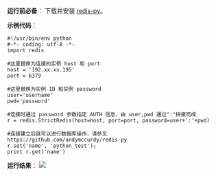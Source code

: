 
**运行前必备**：
下载并安装 [redis-py](https://github.com/andymccurdy/redis-py?spm=5176.730001.3.11.WvETSA)。

**示例代码**：

```
#!/usr/bin/env python 
#-*- coding: utf-8 -*- 
import redis 

#这里替换为连接的实例 host 和 port 
host = '192.xx.xx.195' 
port = 6379 

#这里替换为实例 ID 和实例 password 
user='username' 
pwd='password' 

#连接时通过 password 参数指定 AUTH 信息，由 user,pwd 通过":"拼接而成 
r = redis.StrictRedis(host=host, port=port, password=user+':'+pwd) 

#连接建立后就可以进行数据库操作，请参见 https://github.com/andymccurdy/redis-py 
r.set('name', 'python_test'); 
print r.get('name')
```

**运行结果**：
![](https://main.qcloudimg.com/raw/b819ac84617439c8dcb107b0d7f4c641.png)
